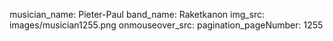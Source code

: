 musician_name: Pieter-Paul
band_name: Raketkanon
img_src: images/musician1255.png
onmouseover_src: 
pagination_pageNumber: 1255